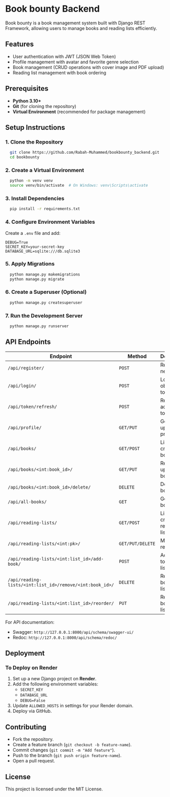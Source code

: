 # Book bounty Backend

Book bounty is a book management system built with Django REST Framework, allowing users to manage books and reading lists efficiently.

## Features
- User authentication with JWT (JSON Web Token)
- Profile management with avatar and favorite genre selection
- Book management (CRUD operations with cover image and PDF upload)
- Reading list management with book ordering

## Prerequisites
- **Python 3.10+**
- **Git** (for cloning the repository)
- **Virtual Environment** (recommended for package management)

## Setup Instructions

### 1. Clone the Repository
```bash
  git clone https://github.com/Rabah-Muhammed/bookbounty_backend.git
  cd bookbounty
```

### 2. Create a Virtual Environment
```bash
  python -m venv venv
  source venv/bin/activate  # On Windows: venv\Scripts\activate
```

### 3. Install Dependencies
```bash
  pip install -r requirements.txt
```

### 4. Configure Environment Variables
Create a `.env` file and add:
```
DEBUG=True
SECRET_KEY=your-secret-key
DATABASE_URL=sqlite:///db.sqlite3
```

### 5. Apply Migrations
```bash
  python manage.py makemigrations
  python manage.py migrate
```

### 6. Create a Superuser (Optional)
```bash
  python manage.py createsuperuser
```

### 7. Run the Development Server
```bash
  python manage.py runserver
```

## API Endpoints

| Endpoint                                      | Method         | Description                   | Permissions       |
|-----------------------------------------------|---------------|-------------------------------|-------------------|
| `/api/register/`                              | `POST`        | Register a new user           | `AllowAny`        |
| `/api/login/`                                 | `POST`        | Login and obtain JWT token    | `AllowAny`        |
| `/api/token/refresh/`                         | `POST`        | Refresh access token          | `AllowAny`        |
| `/api/profile/`                               | `GET/PUT`     | Get or update profile         | `IsAuthenticated` |
| `/api/books/`                                 | `GET/POST`    | List or create books          | `IsAuthenticated` |
| `/api/books/<int:book_id>/`                   | `GET/PUT`     | Retrieve or update a book     | `IsAuthenticated` |
| `/api/books/<int:book_id>/delete/`            | `DELETE`      | Delete a book                 | `IsAuthenticated` |
| `/api/all-books/`                             | `GET`         | Get all books                 | `AllowAny`        |
| `/api/reading-lists/`                         | `GET/POST`    | List or create reading lists  | `IsAuthenticated` |
| `/api/reading-lists/<int:pk>/`                | `GET/PUT/DELETE` | Manage a reading list      | `IsAuthenticated` |
| `/api/reading-lists/<int:list_id>/add-book/`  | `POST`        | Add a book to reading list    | `IsAuthenticated` |
| `/api/reading-lists/<int:list_id>/remove/<int:book_id>/` | `DELETE` | Remove a book from list | `IsAuthenticated` |
| `/api/reading-lists/<int:list_id>/reorder/`   | `PUT`         | Reorder books in a list       | `IsAuthenticated` |

For API documentation:
- Swagger: `http://127.0.0.1:8000/api/schema/swagger-ui/`
- Redoc: `http://127.0.0.1:8000/api/schema/redoc/`

## Deployment
### To Deploy on Render
1. Set up a new Django project on **Render**.
2. Add the following environment variables:
   - `SECRET_KEY`
   - `DATABASE_URL`
   - `DEBUG=False`
3. Update `ALLOWED_HOSTS` in settings for your Render domain.
4. Deploy via GitHub.

## Contributing
- Fork the repository.
- Create a feature branch (`git checkout -b feature-name`).
- Commit changes (`git commit -m "Add feature"`).
- Push to the branch (`git push origin feature-name`).
- Open a pull request.

## License
This project is licensed under the MIT License.

